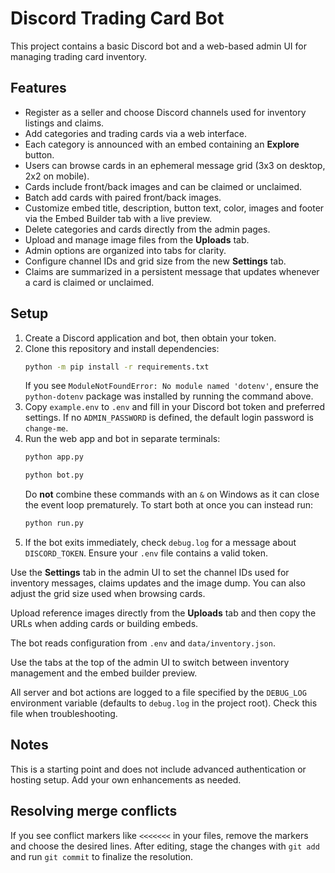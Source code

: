 # Discord Trading Card Bot

This project contains a basic Discord bot and a web-based admin UI for managing trading card inventory.

## Features
- Register as a seller and choose Discord channels used for inventory listings and claims.
- Add categories and trading cards via a web interface.
- Each category is announced with an embed containing an **Explore** button.
- Users can browse cards in an ephemeral message grid (3x3 on desktop, 2x2 on mobile).
- Cards include front/back images and can be claimed or unclaimed.
- Batch add cards with paired front/back images.
- Customize embed title, description, button text, color, images and footer via the Embed Builder tab with a live preview.
- Delete categories and cards directly from the admin pages.
- Upload and manage image files from the **Uploads** tab.
- Admin options are organized into tabs for clarity.
- Configure channel IDs and grid size from the new **Settings** tab.
- Claims are summarized in a persistent message that updates whenever a card is claimed or unclaimed.

## Setup
1. Create a Discord application and bot, then obtain your token.
2. Clone this repository and install dependencies:
   ```bash
   python -m pip install -r requirements.txt
   ```
   If you see `ModuleNotFoundError: No module named 'dotenv'`, ensure the
   `python-dotenv` package was installed by running the command above.
3. Copy `example.env` to `.env` and fill in your Discord bot token and preferred settings. If no `ADMIN_PASSWORD` is defined, the default login password is `change-me`.
4. Run the web app and bot in separate terminals:
   ```bash
   python app.py
   ```
   ```bash
   python bot.py
   ```
   Do **not** combine these commands with an `&` on Windows as it can close the
   event loop prematurely. To start both at once you can instead run:
   ```bash
   python run.py
   ```
5. If the bot exits immediately, check `debug.log` for a message about
   `DISCORD_TOKEN`. Ensure your `.env` file contains a valid token.

Use the **Settings** tab in the admin UI to set the channel IDs used for
inventory messages, claims updates and the image dump. You can also adjust the
grid size used when browsing cards.

Upload reference images directly from the **Uploads** tab and then copy the URLs
when adding cards or building embeds.

The bot reads configuration from `.env` and `data/inventory.json`.

Use the tabs at the top of the admin UI to switch between inventory management and the embed builder preview.

All server and bot actions are logged to a file specified by the `DEBUG_LOG`
environment variable (defaults to `debug.log` in the project root). Check this
file when troubleshooting.

## Notes
This is a starting point and does not include advanced authentication or hosting setup. Add your own enhancements as needed.

## Resolving merge conflicts
If you see conflict markers like `<<<<<<<` in your files, remove the markers and choose the desired lines. After editing, stage the changes with `git add` and run `git commit` to finalize the resolution.
